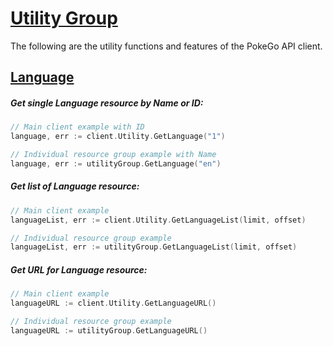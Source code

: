 # [Utility Group](https://pokeapi.co/docs/v2#utility-section)

The following are the utility functions and features of the PokeGo API client.

## [Language](https://pokeapi.co/docs/v2#languages)

##### Get single Language resource by Name or ID:

```go
// Main client example with ID
language, err := client.Utility.GetLanguage("1")

// Individual resource group example with Name
language, err := utilityGroup.GetLanguage("en")
```

##### Get list of Language resource:

```go
// Main client example 
languageList, err := client.Utility.GetLanguageList(limit, offset)

// Individual resource group example 
languageList, err := utilityGroup.GetLanguageList(limit, offset)
```

##### Get URL for Language resource:

```go
// Main client example
languageURL := client.Utility.GetLanguageURL()

// Individual resource group example
languageURL := utilityGroup.GetLanguageURL()
```
